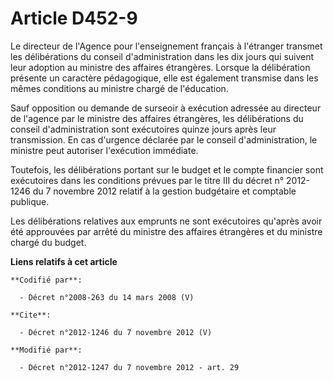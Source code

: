 # Article D452-9

Le directeur de l'Agence pour l'enseignement français à l'étranger transmet les délibérations du conseil d'administration
dans les dix jours qui suivent leur adoption au ministre des affaires étrangères. Lorsque la délibération présente un
caractère pédagogique, elle est également transmise dans les mêmes conditions au ministre chargé de l'éducation. 

Sauf opposition ou demande de surseoir à exécution adressée au directeur de l'agence par le ministre des affaires étrangères,
les délibérations du conseil d'administration sont exécutoires quinze jours après leur transmission. En cas d'urgence
déclarée par le conseil d'administration, le ministre peut autoriser l'exécution immédiate. 

Toutefois, les délibérations portant sur le budget et le compte financier sont exécutoires dans les conditions prévues par le
titre III du décret n° 2012-1246 du 7 novembre 2012 relatif à la gestion budgétaire et comptable publique. 

Les délibérations relatives aux emprunts ne sont exécutoires qu'après avoir été approuvées par arrêté du ministre des
affaires étrangères et du ministre chargé du budget.

**Liens relatifs à cet article**

	**Codifié par**:

	  - Décret n°2008-263 du 14 mars 2008 (V)

	**Cite**:

	  - Décret n°2012-1246 du 7 novembre 2012 (V)

	**Modifié par**:

	  - Décret n°2012-1247 du 7 novembre 2012 - art. 29
